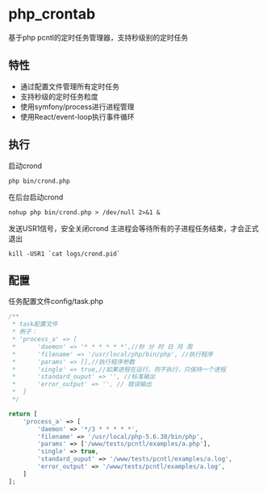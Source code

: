 php_crontab 
=============
基于php pcntl的定时任务管理器，支持秒级别的定时任务

特性
---------------
+ 通过配置文件管理所有定时任务
+ 支持秒级的定时任务粒度
+ 使用symfony/process进行进程管理
+ 使用React/event-loop执行事件循环

执行
---------------
启动crond
```shell
php bin/crond.php
```
在后台启动crond
```shell
nohup php bin/crond.php > /dev/null 2>&1 &
```

发送USR1信号，安全关闭crond
主进程会等待所有的子进程任务结束，才会正式退出
```shell
kill -USR1 `cat logs/crond.pid`
```


配置
---------------
任务配置文件config/task.php
```php
/**
 * task配置文件
 * 例子：
 * 'process_a' => [
 *      'daemon' => '* * * * * *',//秒 分 时 日 月 周
 *      'filename' => '/usr/local/php/bin/php', //执行程序
 *      'params' => [],//执行程序参数
 *      'single' => true,//如果进程在运行，则不执行，只保持一个进程
 *      'standard_ouput' => '', //标准输出
 *      'error_output' => '', // 错误输出
 *  ]
 */

return [
    'process_a' => [
        'daemon' => '*/3 * * * * *',
        'filename' => '/usr/local/php-5.6.30/bin/php',
        'params' => ['/www/tests/pcntl/examples/a.php'],
        'single' => true,
        'standard_ouput' => '/www/tests/pcntl/examples/a.log',
        'error_output' => '/www/tests/pcntl/examples/a.log',
    ]
];
```